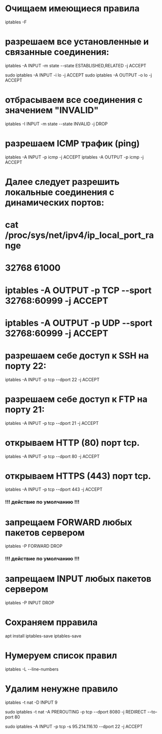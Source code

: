 # Очищаем имеющиеся правила

iptables -F

# разрешаем все установленные и связанные соединения:

<!-- Если кратко, то здесь добавляется два правила в цепочки INPUT и OUTPUT, разрешающие отправку и прием данных из интерфейса lo. Еще одно интересное и важное правило, которое многие упускают. Нужно запрещать только новые соединения, а пакеты для уже открытых нужно разрешать. Иначе получится, что мы отправляем серверу запрос (цепочка OUTPUT открыта), соединение открывается, но сервер не может нам ответить, потому что все пакеты отбрасываются в INPUT. Поэтому нужно разрешить все пакеты с состоянием ESTABLISHED и RELATED. Для этого есть модуль state: -->

iptables -A INPUT -m state --state ESTABLISHED,RELATED -j ACCEPT

<!-- Теперь нам нужно добавить правила, которые разрешат обмен данными между любыми портами на локальном интерфейсе lo, это нужно чтобы не вызвать системных ошибок (PHP не сможет обратиться к MySQL и так далее): -->

sudo iptables -A INPUT -i lo -j ACCEPT
sudo iptables -A OUTPUT -o lo -j ACCEPT

# отбрасываем все соединения с значением "INVALID"

iptables -I INPUT -m state --state INVALID -j DROP

# разрешаем ICMP трафик (ping)

iptables -A INPUT -p icmp -j ACCEPT
iptables -A OUTPUT -p icmp -j ACCEPT

# Далее следует разрешить локальные соединения с динамических портов:

# cat /proc/sys/net/ipv4/ip_local_port_range

# 32768 61000

# iptables -A OUTPUT -p TCP --sport 32768:60999 -j ACCEPT

# iptables -A OUTPUT -p UDP --sport 32768:60999 -j ACCEPT

# разрешаем себе доступ к SSH на порту 22:

iptables -A INPUT -p tcp --dport 22 -j ACCEPT

# разрешаем себе доступ к FTP на порту 21:

iptables -A INPUT -p tcp --dport 21 -j ACCEPT

# открываем HTTP (80) порт tcp.

iptables -A INPUT -p tcp --dport 80 -j ACCEPT

# открываем HTTPS (443) порт tcp.

iptables -A INPUT -p tcp --dport 443 -j ACCEPT

### !!! действие по умолчанию !!!

# запрещаем FORWARD любых пакетов сервером

iptables -P FORWARD DROP

### !!! действие по умолчанию !!!

# запрещаем INPUT любых пакетов сервером

iptables -P INPUT DROP

# Сохраняем прравила

apt install iptables-save
iptables-save

# Нумеруем список правил

iptables -L --line-numbers

# Удалим ненужне правило

iptables -t nat -D INPUT 9

<!-- Каждый раз необходимо выполнять iptables-save чтобы проверить результат. -->

<!-- Настройка переадресации с одного порта на другой -->

sudo iptables -t nat -A PREROUTING -p tcp --dport 8080 -j REDIRECT --to-port 80

<!-- Открыть порт для определенного ip -->

sudo iptables -A INPUT -p tcp -s 95.214.116.10 --dport 22 -j ACCEPT
